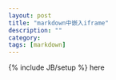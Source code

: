 ```yaml
---
layout: post
title: "markdown中嵌入iframe"
description: ""
category: 
tags: [markdown]
---
```

{% include JB/setup %}
here

